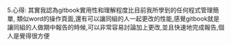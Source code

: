 5.心得:
其實我認為gitbook實用性和理解程度比目前我所學到的任何程式管理簡單,
類似word的操作頁面,還有可以讓同組的人一起更改的性能,感覺gitbook就是讓同組的人做期中報告的時候,可以非常容易討論加上更改,並且快速地完成報告,個人是覺得很方便
